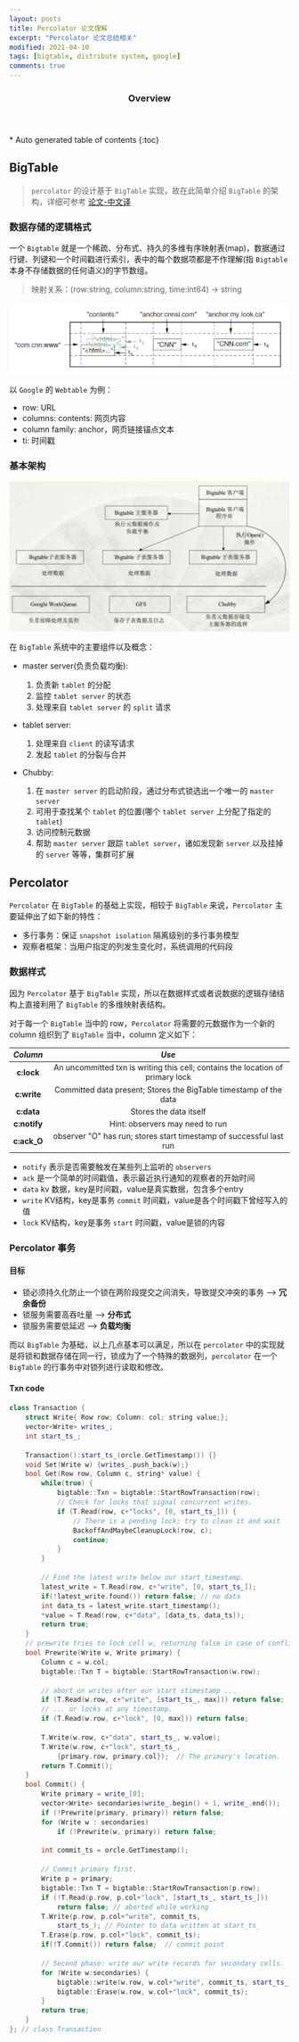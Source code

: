 ```yaml
---
layout: posts
title: Percolator 论文理解
excerpt: "Percolator 论文总结相关"
modified: 2021-04-10
tags: [bigtable, distribute system, google]
comments: true
---
```


<section id="table-of-contents" class="toc">
  <header>
    <h3>Overview</h3>
  </header>
<div id="drawer" markdown="1">
*  Auto generated table of contents
{:toc}
</div>
</section><!-- /#table-of-contents -->

## BigTable

> `percolator` 的设计基于 `BigTable` 实现，故在此简单介绍 `BigTable` 的架构，详细可参考 [论文-中文译](https://arthurchiao.art/blog/google-bigtable-zh/)

### 数据存储的逻辑格式

一个 `Bigtable` 就是一个稀疏、分布式、持久的多维有序映射表(map)，数据通过行键、列键和一个时间戳进行索引，表中的每个数据项都是不作理解(指 `Bigtable` 本身不存储数据的任何语义)的字节数组。

> 映射关系：(row:string, column:string, time:int64) -> string

![table_data_scheme](../image/posts/2021-4-10-percolator/2021-04-10-percolator_bigtable_data_scheme.png)

以 `Google` 的 `Webtable` 为例：

- row: URL
- columns: contents: 网页内容
- column family: anchor，网页链接锚点文本
- ti: 时间戳

### 基本架构

![bigtable_overview](../image/posts/2021-4-10-percolator/2021-04-10-percolator_bigtable_overview.png)

在 `BigTable` 系统中的主要组件以及概念：

- master server(负责负载均衡): 

    1. 负责新 `tablet` 的分配
    2. 监控 `tablet server` 的状态
    3. 处理来自 `tablet server` 的 `split` 请求

- tablet server:

    1. 处理来自 `client` 的读写请求
    2. 发起 `tablet` 的分裂与合并

- Chubby:

    1. 在 `master server` 的启动阶段，通过分布式锁选出一个唯一的 `master server`
    2. 可用于查找某个 `tablet` 的位置(哪个 `tablet server` 上分配了指定的 `tablet`)
    3. 访问控制元数据
    4. 帮助 `master server` 跟踪 `tablet server`，诸如发现新 `server` 以及挂掉的 `server` 等等，集群可扩展

## Percolator

`Percolator` 在 `BigTable` 的基础上实现，相较于 `BigTable` 来说，`Percolator` 主要延伸出了如下新的特性：

- 多行事务：保证 `snapshot isolation` 隔离级别的多行事务模型
- 观察者框架：当用户指定的列发生变化时，系统调用的代码段

### 数据样式

因为 `Percolator` 基于 `BigTable` 实现，所以在数据样式或者说数据的逻辑存储结构上直接利用了 `BigTable` 的多维映射表结构。

对于每一个 `BigTable` 当中的 row，`Percolator` 将需要的元数据作为一个新的 column 组织到了 `BigTable` 当中，column 定义如下：

|  *Column*  |  *Use*  |
|:------------:|:---------:|
| **c:lock** | An uncommitted txn is writing this cell; contains the location of primary lock |
| **c:write** | Committed data present; Stores the BigTable timestamp of the data |
| **c:data** | Stores the data itself |
| **c:notify** | Hint: observers may need to run |
| **c:ack_O** | observer "O" has run; stores start timestamp of successful last run |

- `notify` 表示是否需要触发在某些列上监听的 `observers`
- `ack` 是一个简单的时间戳值，表示最近执行通知的观察者的开始时间
- `data` kv 数据，key是时间戳，value是真实数据，包含多个entry
- `write` KV结构，key是事务 `commit` 时间戳，value是各个时间戳下曾经写入的值
- `lock` KV结构，key是事务 `start` 时间戳，value是锁的内容

### Percolator 事务

#### 目标

- 锁必须持久化防止一个锁在两阶段提交之间消失，导致提交冲突的事务 --> **冗余备份**
- 锁服务需要高吞吐量 --> **分布式**
- 锁服务需要低延迟 --> **负载均衡**

而以 `BigTable` 为基础，以上几点基本可以满足，所以在 `percolator` 中的实现就是将锁和数据存储在同一行，锁成为了一个特殊的数据列，`percolator` 在一个 `BigTable` 的行事务中对锁列进行读取和修改。

#### Txn code

```c++
class Transaction {
    struct Write{ Row row; Column: col; string value;};
    vector<Write> writes_;
    int start_ts_;

    Transaction():start_ts_(orcle.GetTimestamp()) {}
    void Set(Write w) {writes_.push_back(w);}
    bool Get(Row row, Column c, string* value) {
        while(true) {
            bigtable::Txn = bigtable::StartRowTransaction(row);
            // Check for locks that signal concurrent writes.
            if (T.Read(row, c+"locks", [0, start_ts_])) {
                // There is a pending lock; try to clean it and wait
                BackoffAndMaybeCleanupLock(row, c);
                continue;
            }
        }

        // Find the latest write below our start_timestamp.
        latest_write = T.Read(row, c+"write", [0, start_ts_]);
        if(!latest_write.found()) return false; // no data
        int data_ts = latest_write.start_timestamp();
        *value = T.Read(row, c+"data", [data_ts, data_ts]);
        return true;
    }
    // prewrite tries to lock cell w, returning false in case of conflict.
    bool Prewrite(Write w, Write primary) {
        Column c = w.col;
        bigtable::Txn T = bigtable::StartRowTransaction(w.row);

        // abort on writes after our start stimestamp ...
        if (T.Read(w.row, c+"write", [start_ts_, max])) return false;
        // ... or locks at any timestamp.
        if (T.Read(w.row, c+"lock", [0, max])) return false;

        T.Write(w.row, c+"data", start_ts_, w.value);
        T.Write(w.row, c+"lock", start_ts_, 
            {primary.row, primary.col});  // The primary's location.
        return T.Commit();
    }
    bool Commit() {
        Write primary = write_[0];
        vector<Write> secondaries(write_.begin() + 1, write_.end());
        if (!Prewrite(primary, primary)) return false;
        for (Write w : secondaries)
            if (!Prewrite(w, primary)) return false;

        int commit_ts = orcle.GetTimestamp();

        // Commit primary first.
        Write p = primary;
        bigtable::Txn T = bigtable::StartRowTransaction(p.row);
        if (!T.Read(p.row, p.col+"lock", [start_ts_, start_ts_]))
            return false; // aborted while working
        T.Write(p.row, p.col+"write", commit_ts,
            start_ts_); // Pointer to data written at start_ts_
        T.Erase(p.row, p.col+"lock", commit_ts);
        if(!T.Commit()) return false;  // commit point

        // Second phase: write our write records for secondary cells.
        for (Write w:secondaries) {
            bigtable::write(w.row, w.col+"write", commit_ts, start_ts_);
            bigtable::Erase(w.row, w.col+"lock", commit_ts);
        }
        return true;
    }
}; // class Transaction
```
